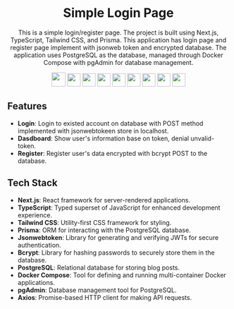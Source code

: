 <h1 align='center'>
Simple Login Page
</h1>
<p align='center'>
This is a simple login/register page. The project is built using Next.js, TypeScript, Tailwind CSS, and Prisma. This application has login page and register page implement with jsonweb token and encrypted database. The application uses PostgreSQL as the database, managed through Docker Compose with pgAdmin for database management.
</p>
<p align='center'>
<img src="https://img.shields.io/badge/next%20js-000000?style=for-the-badge&logo=nextdotjs&logoColor=white" height="32"/>
  <img src="https://img.shields.io/badge/TypeScript-007ACC?style=for-the-badge&logo=typescript&logoColor=white" height="30"/>
  <img src="https://img.shields.io/badge/Prisma-3982CE?style=for-the-badge&logo=Prisma&logoColor=white" height="30"/>
  <img src="https://img.shields.io/badge/axios-671ddf?&style=for-the-badge&logo=axios&logoColor=white" height="30"/>
  <img src="https://img.shields.io/badge/PostgreSQL-316192?style=for-the-badge&logo=postgresql&logoColor=white" height="30"/>
  <img src="https://img.shields.io/badge/Tailwind_CSS-38B2AC?style=for-the-badge&logo=tailwind-css&logoColor=white" height="30"/>
  <img src="https://img.shields.io/badge/HTML5-E34F26?style=for-the-badge&logo=html5&logoColor=white"  height="30"/>
  <img src="https://img.shields.io/badge/Docker-2CA5E0?style=for-the-badge&logo=docker&logoColor=white"  height="30"/>
  <img src="https://img.shields.io/badge/VSCode-0078D4?style=for-the-badge&logo=visual%20studio%20code&logoColor=white" height="30"/>

</p>

## Features

- **Login**: Login to existed account on database with POST method implemented with jsonwebtokeen store in localhost.
- **Dasdboard**: Show user's information base on token, denial unvalid-token.
- **Register**: Register user's data encrypted with bcrypt POST to the database.

## Tech Stack

- **Next.js**: React framework for server-rendered applications.
- **TypeScript**: Typed superset of JavaScript for enhanced development experience.
- **Tailwind CSS**: Utility-first CSS framework for styling.
- **Prisma**: ORM for interacting with the PostgreSQL database.
- **Jsonwebtoken**: Library for generating and verifying JWTs for secure authentication.
- **Bcrypt**: Library for hashing passwords to securely store them in the database.
- **PostgreSQL**: Relational database for storing blog posts.
- **Docker Compose**: Tool for defining and running multi-container Docker applications.
- **pgAdmin**: Database management tool for PostgreSQL.
- **Axios**: Promise-based HTTP client for making API requests.
